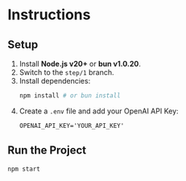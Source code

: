 # Instructions

## Setup

1. Install **Node.js v20+** or **bun v1.0.20**.
2. Switch to the `step/1` branch.
3. Install dependencies:
   ```bash
   npm install # or bun install
   ```
4. Create a `.env` file and add your OpenAI API Key:
   ```
   OPENAI_API_KEY='YOUR_API_KEY'
   ```

## Run the Project

```bash
npm start
```